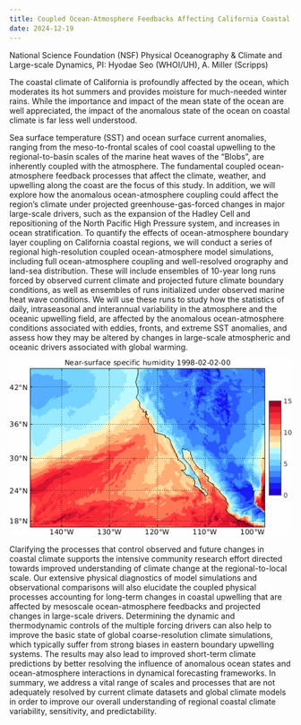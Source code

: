 ```yaml
---
title: Coupled Ocean-Atmosphere Feedbacks Affecting California Coastal Climate; Current Conditions and Future Projections
date: 2024-12-19
---
```


National Science Foundation (NSF) Physical Oceanography & Climate and Large-scale Dynamics, PI: Hyodae Seo (WHOI/UH), A. Miller (Scripps)
<!--more-->

The coastal climate of California is profoundly affected by the ocean, which moderates its hot summers and provides moisture for much-needed winter rains. While the importance and impact of the mean state of the ocean are well appreciated, the impact of the anomalous state of the ocean on coastal climate is far less well understood. 

Sea surface temperature (SST) and ocean surface current anomalies, ranging from the meso-to-frontal scales of cool coastal upwelling to the regional-to-basin scales of the marine heat waves of the “Blobs”, are inherently coupled with the atmosphere. The fundamental coupled ocean-atmosphere feedback processes that affect the climate, weather, and upwelling along the coast are the focus of this study. In addition, we will explore how the anomalous ocean-atmosphere coupling could affect the region’s climate under projected greenhouse-gas-forced changes in major large-scale drivers, such as the expansion of the Hadley Cell and repositioning of the North Pacific High Pressure system, and increases in ocean stratification. To quantify the effects of ocean-atmosphere boundary layer coupling on California coastal regions, we will conduct a series of regional high-resolution coupled ocean-atmosphere model simulations, including full ocean-atmosphere coupling and well-resolved orography and land-sea distribution. These will include ensembles of 10-year long runs forced by observed current climate and projected future climate boundary conditions, as well as ensembles of runs initialized under observed marine heat wave conditions. We will use these runs to study how the statistics of daily, intraseasonal and interannual variability in the atmosphere and the oceanic upwelling field, are affected by the anomalous ocean-atmosphere conditions associated with eddies, fronts, and extreme SST anomalies, and assess how they may be altered by changes in large-scale atmospheric and oceanic drivers associated with global warming.

![AR](featured.gif)

Clarifying the processes that control observed and future changes in coastal climate supports the intensive community research effort directed towards improved understanding of climate change at the regional-to-local scale. Our extensive physical diagnostics of model simulations and observational comparisons will also elucidate the coupled physical processes accounting for long-term changes in coastal upwelling that are affected by mesoscale ocean-atmosphere feedbacks and projected changes in large-scale drivers. Determining the dynamic and thermodynamic controls of the multiple forcing drivers can also help to improve the basic state of global coarse-resolution climate simulations, which typically suffer from strong biases in eastern boundary upwelling systems. The results may also lead to improved short-term climate predictions by better resolving the influence of anomalous ocean states and ocean-atmosphere interactions in dynamical forecasting frameworks. In summary, we address a vital range of scales and processes that are not adequately resolved by current climate datasets and global climate models in order to improve our overall understanding of regional coastal climate variability, sensitivity, and predictability.
